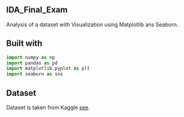 ## IDA_Final_Exam
Analysis of a dataset with Visualization using Matplotlib ans Seaborn.

## Built with
```python
import numpy as np
import pandas as pd 
import matplotlib.pyplot as plt
import seaborn as sns
```
## Dataset
Dataset is taken from Kaggle [see](https://www.kaggle.com/fedesoriano/stroke-prediction-dataset).
